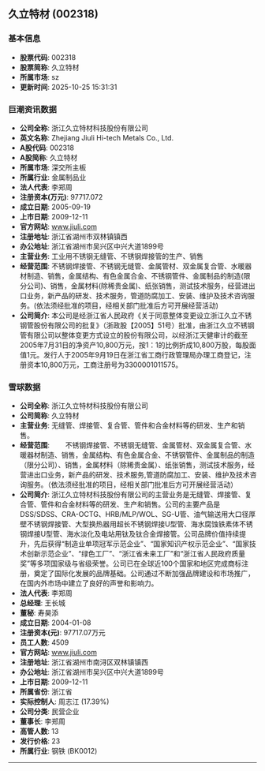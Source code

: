 ## 久立特材 (002318)

### 基本信息

- **股票代码**: 002318
- **股票简称**: 久立特材
- **所属市场**: sz
- **更新时间**: 2025-10-25 15:31:31

### 巨潮资讯数据

- **公司全称**: 浙江久立特材科技股份有限公司
- **英文名称**: Zhejiang Jiuli Hi-tech Metals Co., Ltd.
- **A股代码**: 002318
- **A股简称**: 久立特材
- **所属市场**: 深交所主板
- **所属行业**: 金属制品业
- **法人代表**: 李郑周
- **注册资本(万元)**: 97717.072
- **成立日期**: 2005-09-19
- **上市日期**: 2009-12-11
- **官方网站**: www.jiuli.com
- **注册地址**: 浙江省湖州市双林镇镇西
- **办公地址**: 浙江省湖州市吴兴区中兴大道1899号
- **主营业务**: 工业用不锈钢无缝管、不锈钢焊接管的生产、销售
- **经营范围**: 不锈钢焊接管、不锈钢无缝管、金属管材、双金属复合管、水暖器材制造、销售，金属结构、有色金属合金、不锈钢管件、金属制品的制造(限分公司)、销售，金属材料(除稀贵金属)、纸张销售，测试技术服务，经营进出口业务，新产品的研发、技术服务，管道防腐加工、安装、维护及技术咨询服务。(依法须经批准的项目，经相关部门批准后方可开展经营活动)
- **公司简介**: 本公司是经浙江省人民政府《关于同意整体变更设立浙江久立不锈钢管股份有限公司的批复》（浙政股【2005】51号）批准，由浙江久立不锈钢管有限公司以整体变更方式设立的股份有限公司，以经浙江天健审计的截至2005年7月31日的净资产10,800万元，按1：1的比例折成10,800万股，每股面值1元。发行人于2005年9月19日在浙江省工商行政管理局办理工商登记，注册资本10,800万元，工商注册号为3300001011575。

### 雪球数据

- **公司全称**: 浙江久立特材科技股份有限公司
- **公司简称**: 久立特材
- **主营业务**: 无缝管、焊接管、复合管、管件和合金材料等的研发、生产和销售。
- **经营范围**: 　　不锈钢焊接管、不锈钢无缝管、金属管材、双金属复合管、水暖器材制造、销售，金属结构、有色金属合金、不锈钢管件、金属制品的制造（限分公司）、销售，金属材料（除稀贵金属）、纸张销售，测试技术服务，经营进出口业务，新产品的研发、技术服务,管道防腐加工、安装、维护及技术咨询服务。（依法须经批准的项目，经相关部门批准后方可开展经营活动）
- **公司简介**: 浙江久立特材科技股份有限公司的主营业务是无缝管、焊接管、复合管、管件和合金材料等的研发、生产和销售。公司的主要产品是DSS/SDSS、CRA-OCTG、HRB/MLP/WOL、SG-U管、油气输送用大口径厚壁不锈钢焊接管、大型换热器用超长不锈钢焊接U型管、海水腐蚀铁素体不锈钢焊接U型管、海水淡化及电站用钛及钛合金焊接管。公司品牌价值持续提升，先后获得“制造业单项冠军示范企业”、“国家知识产权示范企业”、“国家技术创新示范企业”、“绿色工厂”、“浙江省未来工厂”和“浙江省人民政府质量奖”等多项国家级与省级荣誉。公司已在全球近100个国家和地区完成商标注册，奠定了国际化发展的品牌基础。公司通过不断加强品牌建设和市场推广，在国内外市场中建立了良好的声誉和影响力。
- **法人代表**: 李郑周
- **总经理**: 王长城
- **董秘**: 寿昊添
- **成立日期**: 2004-01-08
- **注册资本(元)**: 97717.07万元
- **员工人数**: 4509
- **官方网站**: www.jiuli.com
- **注册地址**: 浙江省湖州市南浔区双林镇镇西
- **办公地址**: 浙江省湖州市吴兴区中兴大道1899号
- **上市日期**: 2009-12-11
- **所属省份**: 浙江省
- **实际控制人**: 周志江 (17.39%)
- **公司分类**: 民营企业
- **董事长**: 李郑周
- **高管人数**: 13
- **发行价格**: 23
- **所属行业**: 钢铁 (BK0012)

---
